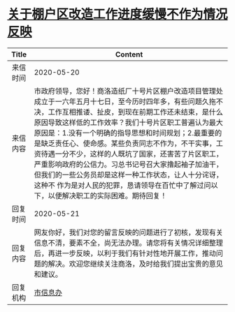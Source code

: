 # <a href="http://www.shangluo.gov.cn/zmhd/ldxxxx.jsp?urltype=leadermail.LeaderMailContentUrl&wbtreeid=1112&leadermailid=5877">关于棚户区改造工作进度缓慢不作为情况反映</a>
|Title|Content|
|:---:|---|
|来信时间|2020-05-20|
|来信内容|市政府领导，您好！商洛造纸厂十号片区棚户改造项目管理处成立于一六年五月十七日，至今历时四年多，有些问题久拖不决，工作互相推诿、扯皮，到现在前期工作还未结束，是什么原因导致这样低的工作效率？我们十号片区职工普遍认为最大原因是：1.没有一个明确的指导思想和时间规划；2.最重要的是缺乏责任心、使命感。某些负责同志不作为，不干实事，工资待遇一分不少，这样的人既坑了国家，还害苦了片区职工，严重影响政府的公信力。习总书记号召大家撸起袖子加油干，但我们的一些公务员却是这样一种工作状态，让人十分诧讶，这种不 作为是对人民的犯罪，恳请领导在百忙中了解过问以下，以便解决职工的实际困难。期待回复！|
|回复时间|2020-05-21|
|回复内容|网友你好，我们对您的留言反映的问题进行了初核，发现有关信息不清，要素不全，尚无法办理。请您将有关情况详细整理后，再进一步反映，以利于我们有针对性地开展工作，推动问题的解决。欢迎您继续关注商洛，及时给我们提出宝贵的意见和建议。|
|回复机构|<a href="../../categories/agencies/市信息办.md">市信息办</a>|